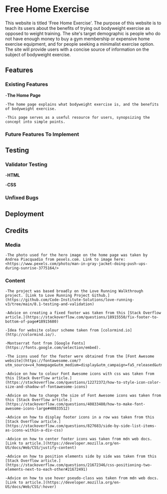 # Free Home Exercise

This website is titled 'Free Home Exercise'. The purpose of this website is to teach its users about the benefits of trying out bodyweight exercise as opposed to weight training. The site's target demographic is people who do not have enough money to buy a gym membership or expensive home exercise equipment, and for people seeking a minimalist exercise option. The site will provide users with a concise source of information on the subject of bodyweight exercise.

## Features

### Existing Features

-__The Home Page__

    -The home page explains what bodyweight exercise is, and the benefits of bodyweight exercise.

    -This page serves as a useful resource for users, synopsizing the concept into simple points.  

### Future Features To Implement

## Testing

### Validator Testing

-__HTML__

-__CSS__

### Unfixed Bugs

## Deployment

## Credits

### Media

    -The photo used for the hero image on the home page was taken by Andrea Piacquadio from pexels.com. Link to image here: <https://www.pexels.com/photo/man-in-gray-jacket-doing-push-ups-during-sunrise-3775164/>

### Content

    -The project was based broadly on the Love Running Walkthrough project. [Link to Love Running Project Github.](https://github.com/Code-Institute-Solutions/love-running-v3/tree/main/8.1-testing-and-validation)

    -Advice on creating a fixed footer was taken from this [Stack Overflow article.](https://stackoverflow.com/questions/18915550/fix-footer-to-bottom-of-page#18915680)

    -Idea for website colour scheme taken from [colormind.io](http://colormind.io/).

    -Montserrat font from [Google Fonts](https://fonts.google.com/selection/embed).

    -The icons used for the footer were obtained from the [Font Awesome website](https://fontawesome.com/?utm_source=v4_homepage&utm_medium=display&utm_campaign=fa5_released&utm_content=banner).

    -Advice on how to colour Font Awesome icons with css was taken from this [Stack Overflow article.](https://stackoverflow.com/questions/12272372/how-to-style-icon-color-size-and-shadow-of-fontawesome-icons)

    -Advice on how to change the size of Font Awesome icons was taken from this [Stack Overflow article.](https://stackoverflow.com/questions/40833480/how-to-make-font-awesome-icons-large#40833512)

    -Advice on how to display footer icons in a row was taken from this [Stack Overflow article.](https://stackoverflow.com/questions/827683/side-by-side-list-items-as-icons-within-a-div-css)

    -Advice on how to center footer icons was taken from mdn web docs. [Link to article.](https://developer.mozilla.org/en-US/docs/Web/CSS/justify-content)

    -Advice on how to position elements side by side was taken from this [Stack Overflow article.](https://stackoverflow.com/questions/21672346/css-positioning-two-elements-next-to-each-other#21672491)

    -Advice on how to use hover pseudo-class was taken from mdn web docs. [Link to article.](https://developer.mozilla.org/en-US/docs/Web/CSS/:hover)
